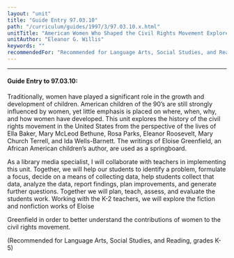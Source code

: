```yaml
---
layout: "unit"
title: "Guide Entry 97.03.10"
path: "/curriculum/guides/1997/3/97.03.10.x.html"
unitTitle: "American Women Who Shaped the Civil Rights Movement Explored Through the Literature of Eloise Greenfield"
unitAuthor: "Eleanor G. Willis"
keywords: ""
recommendedFor: "Recommended for Language Arts, Social Studies, and Reading, grades K-5"
---
```

<body>
<hr/>
<h4>
Guide Entry to 97.03.10:
</h4>
Traditionally, women have played a significant role in the growth and development of children. American children of the 90’s are still strongly influenced by women, yet little emphasis is placed on where, when, why, and how women have developed. This unit explores the history of the civil rights movement in the United States from the perspective of the lives of Ella Baker, Mary McLeod Bethune, Rosa Parks, Eleanor Roosevelt, Mary Church Terrell, and Ida Wells-Barnett. The writings of Eloise Greenfield, an African American children’s author, are used as a springboard.
<p>
As a library media specialist, I will collaborate with teachers in implementing this unit. Together, we will help our students to identify a problem, formulate a focus, decide on a means of collecting data, help students collect that data, analyze the data, report findings, plan improvements, and generate further questions. Together we will plan, teach, assess, and evaluate the students work. Working with the K-2 teachers, we will explore the fiction and nonfiction works of Eloise
</p>
<p>
Greenfield in order to better understand the contributions of women to the civil rights movement.
</p>
<p>
(Recommended for Language Arts, Social Studies, and Reading, grades K-5)
</p>
</body>